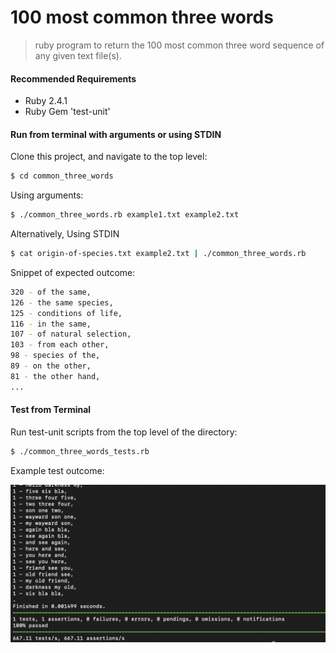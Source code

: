 # 100 most common three words

> ruby program to return the 100 most common three word sequence of any given text file(s).

#### Recommended Requirements
- Ruby 2.4.1
- Ruby Gem 'test-unit'

#### Run from terminal with arguments or using STDIN
Clone this project, and navigate to the top level:
```bash
$ cd common_three_words
```
Using arguments:
```bash
$ ./common_three_words.rb example1.txt example2.txt
```

Alternatively, Using STDIN
```bash
$ cat origin-of-species.txt example2.txt | ./common_three_words.rb
```

Snippet of expected outcome:

```bash
320 - of the same, 
126 - the same species, 
125 - conditions of life, 
116 - in the same, 
107 - of natural selection, 
103 - from each other, 
98 - species of the, 
89 - on the other, 
81 - the other hand, 
...
```
#### Test from Terminal
Run test-unit scripts from the top level of the directory:
```bash
$ ./common_three_words_tests.rb
```

Example test outcome:

![Image of unit test result](/screenshots/test-example.png)